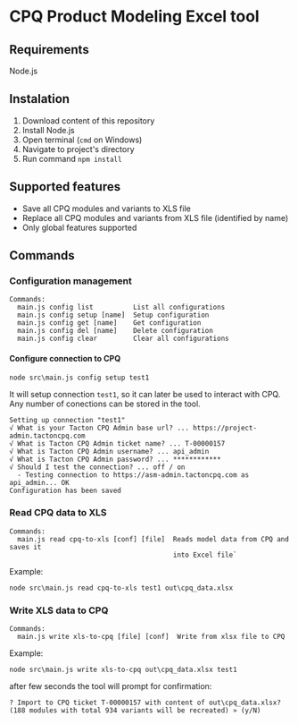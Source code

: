 # CPQ Product Modeling Excel tool

## Requirements

Node.js

## Instalation

1. Download content of this repository
2. Install Node.js
3. Open terminal (`cmd` on Windows)
4. Navigate to project's directory
5. Run command `npm install`

## Supported features

- Save all CPQ modules and variants to XLS file
- Replace all CPQ modules and variants from XLS file (identified by name)
- Only global features supported

## Commands

### Configuration management

```
Commands:
  main.js config list          List all configurations
  main.js config setup [name]  Setup configuration
  main.js config get [name]    Get configuration
  main.js config del [name]    Delete configuration
  main.js config clear         Clear all configurations
```

#### Configure connection to CPQ

`node src\main.js config setup test1`

It will setup connection `test1`, so it can later be used to interact with CPQ. Any number of conections can be stored in the tool.

```
Setting up connection "test1"
√ What is your Tacton CPQ Admin base url? ... https://project-admin.tactoncpq.com
√ What is Tacton CPQ Admin ticket name? ... T-00000157
√ What is Tacton CPQ Admin username? ... api_admin
√ What is Tacton CPQ Admin password? ... ************
√ Should I test the connection? ... off / on
  - Testing connection to https://asm-admin.tactoncpq.com as api_admin... OK
Configuration has been saved
```

### Read CPQ data to XLS

```
Commands:
  main.js read cpq-to-xls [conf] [file]  Reads model data from CPQ and saves it
                                         into Excel file`
```

Example:

`node src\main.js read cpq-to-xls test1 out\cpq_data.xlsx`

### Write XLS data to CPQ

```
Commands:
  main.js write xls-to-cpq [file] [conf]  Write from xlsx file to CPQ
```

Example:

`node src\main.js write xls-to-cpq out\cpq_data.xlsx test1`

after few seconds the tool will prompt for confirmation:

`? Import to CPQ ticket T-00000157 with content of out\cpq_data.xlsx? (188 modules with total 934 variants will be recreated) » (y/N)`
